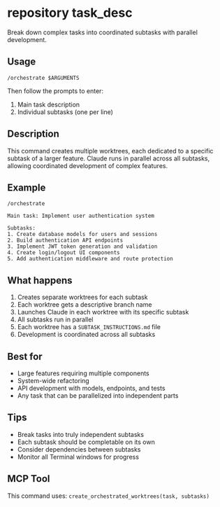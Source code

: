 # repository task_desc

Break down complex tasks into coordinated subtasks with parallel development.

## Usage

```
/orchestrate $ARGUMENTS
```

Then follow the prompts to enter:
1. Main task description
2. Individual subtasks (one per line)

## Description

This command creates multiple worktrees, each dedicated to a specific subtask of a larger feature. Claude runs in parallel across all subtasks, allowing coordinated development of complex features.

## Example

```
/orchestrate

Main task: Implement user authentication system

Subtasks:
1. Create database models for users and sessions
2. Build authentication API endpoints
3. Implement JWT token generation and validation
4. Create login/logout UI components
5. Add authentication middleware and route protection
```

## What happens

1. Creates separate worktrees for each subtask
2. Each worktree gets a descriptive branch name
3. Launches Claude in each worktree with its specific subtask
4. All subtasks run in parallel
5. Each worktree has a `SUBTASK_INSTRUCTIONS.md` file
6. Development is coordinated across all subtasks

## Best for

- Large features requiring multiple components
- System-wide refactoring
- API development with models, endpoints, and tests
- Any task that can be parallelized into independent parts

## Tips

- Break tasks into truly independent subtasks
- Each subtask should be completable on its own
- Consider dependencies between subtasks
- Monitor all Terminal windows for progress

## MCP Tool

This command uses: `create_orchestrated_worktrees(task, subtasks)`